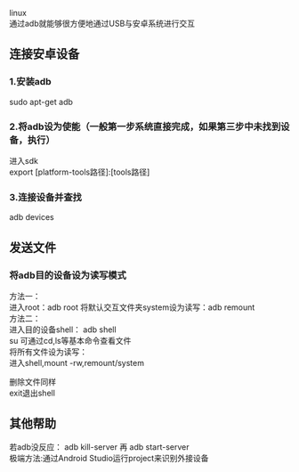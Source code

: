 linux  
通过adb就能够很方便地通过USB与安卓系统进行交互
## 连接安卓设备
### 1.安装adb
sudo apt-get adb
### 2.将adb设为使能（一般第一步系统直接完成，如果第三步中未找到设备，执行）
进入sdk  
export [platform-tools路径]:[tools路径]
### 3.连接设备并查找
adb devices
## 发送文件
### 将adb目的设备设为读写模式
方法一：  
进入root：adb root
将默认交互文件夹system设为读写：adb remount  
方法二：  
进入目的设备shell： 
adb shell  
su
可通过cd,ls等基本命令查看文件  
将所有文件设为读写：  
进入shell,mount -rw,remount/system

删除文件同样  
exit退出shell
## 其他帮助
若adb没反应：
adb kill-server 再 adb start-server  
极端方法:通过Android Studio运行project来识别外接设备
